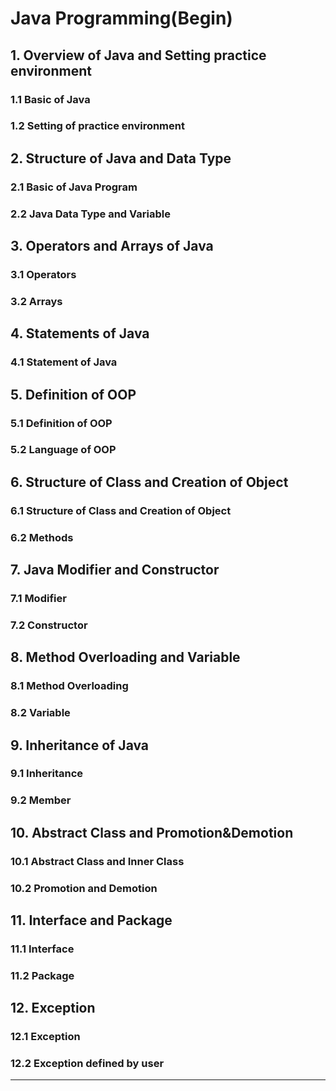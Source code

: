 # Java Programming(Begin)

## 1. Overview of Java and Setting practice environment

### 1.1 Basic of Java

### 1.2 Setting of practice environment

## 2. Structure of Java and Data Type

### 2.1 Basic of Java Program

### 2.2 Java Data Type and Variable

## 3. Operators and Arrays of Java

### 3.1 Operators

### 3.2 Arrays

## 4. Statements of Java

### 4.1 Statement of Java

## 5. Definition of OOP

### 5.1 Definition of OOP

### 5.2 Language of OOP

## 6. Structure of Class and Creation of Object

### 6.1 Structure of Class and Creation of Object

### 6.2 Methods

## 7. Java Modifier and Constructor

### 7.1 Modifier

### 7.2 Constructor

## 8. Method Overloading and Variable

### 8.1 Method Overloading

### 8.2 Variable

## 9. Inheritance of Java

### 9.1 Inheritance

### 9.2 Member

## 10. Abstract Class and Promotion&Demotion

### 10.1 Abstract Class and Inner Class

### 10.2 Promotion and Demotion

## 11. Interface and Package

### 11.1 Interface

### 11.2 Package

## 12. Exception

### 12.1 Exception

### 12.2 Exception defined by user

---

